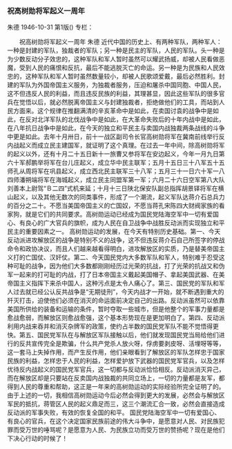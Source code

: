 ### 祝高树勋将军起义一周年
朱德
1946-10-31
第1版()
专栏：

　　祝高树勋将军起义一周年
    朱德
    近代中国的历史上、有两种军队，两种军人：一种是封建的军队，独裁者的军队；另一种是民主的军队，人民的军队。头一种是为少数反动分子效忠的，这种军队和军人暂时虽然可以耀武扬威，却被人民看做恶魔，受到人民的痛恨和反抗，最后不能逃脱灭亡的命运。另一种是为民族和人民效忠的，这种军队和军人暂时虽然数量较小，却被人民歌颂爱戴，最后必然胜利。封建的军队为外国帝国主义服务，为独裁者服务，压迫和屠杀中国同胞、中国人民，这不但违反人民的利益，而且违反民族的利益，其理甚显，因此这些军队的很多官兵在觉悟以后，就必然脱离帝国主义与封建独裁者，拒绝做他们的工具，而站到人民方面来。这个规律在推翻满清的辛亥革命中是如此，在卖国讨袁的战争中是如此，在反对北洋军队的北伐战争中是如此，在大革命失败后的十年内战中是如此，在八年抗日战争中是如此，在今天的独立和平民主与卖国内战独裁两条战线的斗争中更是如此。去年十月卅日，前十一战区副司令长官高树勋将军在冀南前线举行反内战起义而成立民主建国军，就证明了这个真理。在过去一年中间，除高树勋将军的起义以外，还有十月二十五日新十一旅曹又参将军在安边起义，今年一月九日第六十军郝鹏举将军在台儿庄起义，成立华中民主联军；五月十五日三十八军五十五师孔从周将军在巩县起义，成立西北民主联军三十八军；五月三十一日六十军一八四师潘朔端将军在海城起义，成立民主同盟军第一军；六月二十六日空军第八大队刘善本上尉驾“Ｂ二四”式机来延；十月十三日陕北保安队副总指挥胡景铎将军在横山起义，以及其他无数次的同类事件，形成了一个潮流，起义军队达蒋介石总兵力的百分之二十。不愿当美国帝国主义的亡国奴，不愿当蒋孔宋陈四大财阀家族的看家狗，就是它们的共同要求。高树勋运动已经成为国民党陆海空军中一切有爱国心、有良心的广大官兵的旗帜，成为人民在自卫战争中战胜反动派而实现独立和平民主的重要因素之一。
    高树勋运动的发展，在今天有特别历史基础。第一、今天反动派进攻解放区的战争是特别不义的战争，这不但违反蒋介石自己所签字的停战命令和政协决议，而且人们越来越看得明白，进攻解放区的实质，乃是替美帝国主义打的亡国仗、汉奸仗。第二、今天国民党内大多数军队和军人，特别难于忍受这种可耻的战争，因为他们大多数都刚刚经历过光荣的抗战，打了光荣的抗战又和伪军一起来的打可耻的内战，打了日本帝国主义戴起美国帽子、拿起美国武器、在美帝国主义指挥下来杀中国人，这种污点是太令人痛心了。第三、国民党的军队和军人过去就已经公认反共战争是“无期徒刑”，今天内战才一开始，就不断遇到重大的歼灭打击，迫使他们必须在消灭的命运面前决定自己的出路。反动派虽然可以依靠美国所供给的装备和运输的条件，暂时夺取一些城市，但是他整个的军事力量都是愈战愈弱，而解放区则愈战愈强，这个基本形势现在是更加明白了。第四、反动派利用内战来吞并和消灭杂牌军的政策，使约占半数的国民党军队不能不觉悟得更快。第五、国民党军队在与解放区军队接触以后，他们就发现国民党当局给他们进行的反共宣传完全是欺骗，什么共产党杀人放火呀，俘虏要剥皮呀、活埋呀等等，这一套马上失掉作用，而产生反作用，他们亲眼看到了解放区的军队怎样忠于国家民族的利益，怎样忠于人民的利益，怎样爱护放下武器的国民党军官兵，以及怎样优待反内战起义的国民党军官兵，这一切都与反动派恰恰相反。反动派消灭异己，而在解放区却是只要站在反卖国内战独裁的共同立场上，一切的力量都是友军，都得到人民的尊重和帮助，这正是一年来的高树勋运动的实际经验所完全证明了的。由于上述的一切，我相信高树勋运动今后必然会得到更大的发展，必然会与解放区军民的抵抗，蒋管区人民的起义鼎足而三，这三个潮流汇合一致，必然会直接造成反动派的军事失败，有效的恢复全国的和平。
    国民党陆海空军中一切有爱国心、有良心的官兵，在这个决定国家民族前途的伟大斗争中，是愿意对人民、对民族犯罪而受万世的唾骂呢？是愿意为人民、为民族立功而受万世的赞扬呢？现在是他们下决心行动的时候了！
